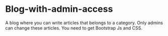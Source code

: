 # Blog-with-admin-access
A blog where you can write articles that belongs to a category.
Only admins can change these articles.
You need to get Bootstrap Js and CSS.

